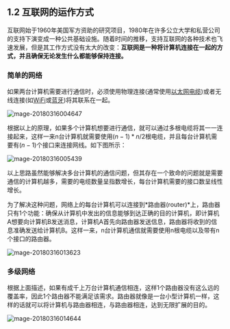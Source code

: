 ## 1.2 互联网的运作方式

互联网始于1960年美国军方资助的研究项目，1980年在许多公立大学和私营公司的支持下演变成一种公共基础设施。随着时间的推移，支持互联网的各种技术也飞速发展，但是其工作方式没有太大的改变：**互联网是一种将计算机连接在一起的方式，并且确保无论发生什么都能够保持连接。**

### 简单的网络

如果两台计算机需要进行通信时，必须使用物理连接(通常使用[以太网电缆](http://en.wikipedia.org/wiki/Ethernet_crossover_cable))或者无线连接(如[WiFi](http://en.wikipedia.org/wiki/WiFi)或[蓝牙](http://en.wikipedia.org/wiki/Bluetooth))将其联系在一起。

![mage-20180316004647](/Users/ligang/MDN-Web-Notes/1.Web开发入门/image/image-201803160046474.png)

根据以上的原理，如果多个计算机想要进行通信，就可以通过多根电缆将其一一连接起来，这样一来n台计算机就需要使用$(n-1)*n/2$根电缆，并且每台计算机需要有$(n-1)$个接口来连接网线。如下图所示：

![mage-20180316005439](/var/folders/6m/yh0fjqyj7_sg1_43mn7pdgpr0000gn/T/abnerworks.Typora/image-201803160054399.png)

以上思路虽然能够解决多台计算机的通信问题，但其存在一个致命的问题就是需要通信的计算机越多，需要的电缆数量呈指数增长，每台计算机需要的接口数呈线性增长。

为了解决这种问题，网络上的每台计算机可以连接到*路由器(router)*上，路由器只有1个功能：确保从计算机中发出的信息能够到达正确的目的计算机，即计算机A想要向计算机B发送消息，计算机A首先向路由器发送信息，路由器将收到的信息准确发送给计算机B。这样一来，n台计算机通信就需要使用n根电缆以及带有n个接口的路由器。

![mage-20180316013623](/var/folders/6m/yh0fjqyj7_sg1_43mn7pdgpr0000gn/T/abnerworks.Typora/image-201803160136236.png)

### 多级网络

根据上面描述，如果有成千上万台计算机通信相连，这样1个路由器没有这么远的覆盖率，因此1个路由器不能满足该需求。路由器就像是一台小型计算机一样，这样的话就可以将计算机与路由器相连，与路由器相连，达到无限扩展的目的。

![mage-20180316014644](/var/folders/6m/yh0fjqyj7_sg1_43mn7pdgpr0000gn/T/abnerworks.Typora/image-201803160146448.png)

